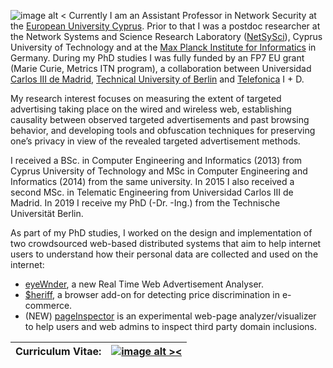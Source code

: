 ![image alt <](/images/costas_tallin_small.jpg)
Currently I am an Assistant Professor in Network Security at the [European University Cyprus](https://euc.ac.cy). 
Prior to that I was a postdoc researcher at the Network Systems and Science Research Laboratory ([NetSySci](https://netsysci.cut.ac.cy/)), Cyprus University of Technology and at the [Max Planck Institute for Informatics](https://www.mpi-inf.mpg.de/) in Germany. 
During my PhD studies I was fully funded by an FP7 EU grant (Marie Curie, Metrics ITN program), a collaboration between Universidad [Carlos III de Madrid](https://www.uc3m.es/), [Technical University of Berlin](https://www.tu.berlin/en/) and [Telefonica](https://www.telefonica.com/) I + D. 

My research interest focuses on measuring the extent of targeted advertising taking place on the wired and wireless web, establishing causality between observed targeted advertisements and past browsing behavior, and developing tools and obfuscation techniques for preserving one’s privacy in view of the revealed targeted advertisement methods. 

I received a BSc. in Computer Engineering and Informatics (2013) from Cyprus University of Technology and MSc in Computer Engineering and Informatics (2014) from the same university. 
In 2015 I also received a second MSc. in Telematic Engineering from Universidad Carlos III de Madrid. 
In 2019 I receive my PhD (-Dr. -Ing.) from the Technische Universität Berlin. 

As part of my PhD studies, I worked on the design and implementation of two crowdsourced web-based distributed systems that aim to help internet users to understand how their personal data are collected and used on the internet:

- [eyeWnder](http://www.eyewnder.webredirect.org/), a new Real Time Web Advertisement Analyser.
- [$heriff](http://sheriff-v2.dynu.net/views/home), a browser add-on for detecting price discrimination in e-commerce.
- (NEW) [pageInspector](https://bit.ly/pageinspector) is an experimental web-page analyzer/visualizer to help users and web admins to inspect third party domain inclusions.

| Curriculum Vitae: | [![image alt ><](/images/download-pdf.png)](/papers/CV.pdf) |
|--------------------------------------------------|------------------------------------------------------|